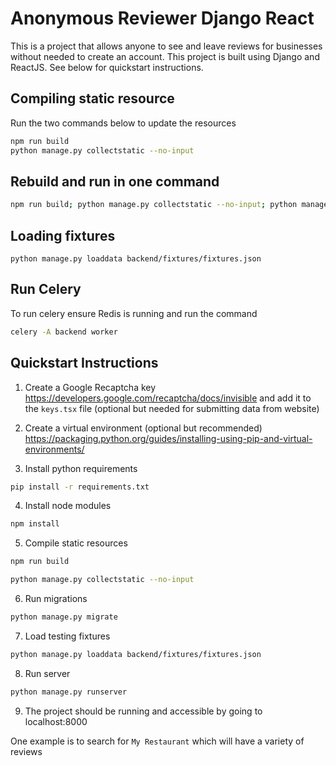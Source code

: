# Anonymous Reviewer Django React

This is a project that allows anyone to see and leave reviews for businesses without needed to create an account.  This project is built using Django and ReactJS.  See below for quickstart instructions.

## Compiling static resource

Run the two commands below to update the resources

```bash
npm run build
python manage.py collectstatic --no-input
```

## Rebuild and run in one command

```bash
npm run build; python manage.py collectstatic --no-input; python manage.py runserver
```

## Loading fixtures

```
python manage.py loaddata backend/fixtures/fixtures.json
```

## Run Celery

To run celery ensure Redis is running and run the command

```bash
celery -A backend worker
```


## Quickstart Instructions

1. Create a Google Recaptcha key https://developers.google.com/recaptcha/docs/invisible
and add it to the `keys.tsx` file (optional but needed for submitting data from website)

2. Create a virtual environment (optional but recommended)
https://packaging.python.org/guides/installing-using-pip-and-virtual-environments/

3. Install python requirements
```bash
pip install -r requirements.txt
```

4. Install node modules
```bash
npm install
```

5. Compile static resources
```bash
npm run build
```
```bash
python manage.py collectstatic --no-input
```

6. Run migrations
```bash
python manage.py migrate
```

7. Load testing fixtures
```bash
python manage.py loaddata backend/fixtures/fixtures.json
```

8. Run server
```bash
python manage.py runserver
```

9. The project should be running and accessible by going to localhost:8000

One example is to search for `My Restaurant` which will have a variety of reviews 
